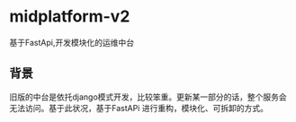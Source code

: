 # midplatform-v2
基于FastApi,开发模块化的运维中台

## 背景
旧版的中台是依托django模式开发，比较笨重。更新某一部分的话，整个服务会无法访问。基于此状况，基于FastAPi 进行重构，模块化、可拆卸的方式。
